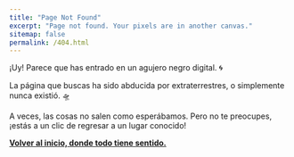 ```yaml
---
title: "Page Not Found"
excerpt: "Page not found. Your pixels are in another canvas."
sitemap: false
permalink: /404.html
---
```


¡Uy! Parece que has entrado en un agujero negro digital. 🌀

La página que buscas ha sido abducida por extraterrestres, o simplemente nunca existió. 🛸

A veces, las cosas no salen como esperábamos. Pero no te preocupes, ¡estás a un clic de regresar a un lugar conocido!

[**Volver al inicio, donde todo tiene sentido.**](/intro2sd-daniel-marichal-monsonis-alu0101014548/)
